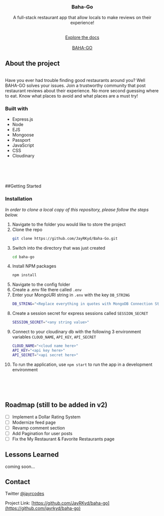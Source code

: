 <div align="center">
  <h3>Baha-Go</h3>
  <p>A full-stack restaurant app that allow locals to make reviews on their experience!</p>
  <br/>
  <a href="https://github.com/JayRKyd/Baha-Go">Explore the docs</a>
  <br/>
  <br/>
  <a href="https://baha-go.cyclic.app/">BAHA-GO</a>
</div>



## About the project
<div align="center">
  </div>
  <br/>
  Have you ever had trouble finding good restaurants around you? Well BAHA-GO solves your issues. Join a trustworthy community that post restaurant reviews about their experience. No more second guessing where to eat. Know what places to avoid and what places are a must try!
  
  ### Built with
  - Express.js
  - Node
  - EJS
  - Mongoose
  - Passport
  - JavaScript
  - CSS
  - Cloudinary

<br/>
<br/>
<br/>
<br/>
##Getting Started

### Installation
_In order to clone a local copy of this repository, please follow the steps below._

1. Navigate to the folder you would like to store the project
2. Clone the repo
   ```sh
   git clone https://github.com/JayRKyd/Baha-Go.git
   ```
3. Switch into the directory that was just created
    ```sh
    cd baha-go
    ```
4. Install NPM packages
   ```sh
   npm install
   ```
5. Navigate to the config folder
6. Create a .env file there called `.env`
7. Enter your MongoURI string in `.env` with the key `DB_STRING`
   ```sh
   DB_STRING="<Replace everything in quotes with MongoDB Connection String>"
   ```
8. Create a session secret for express sessions called `SESSION_SECRET`
    ```sh
    SESSION_SECRET="<any string value>"
    ```
9. Connect to your cloudinary db with the following 3 environment variables `CLOUD_NAME`, `API_KEY`, `API_SECRET`
    ```sh
    CLOUD_NAME="<cloud name here>"
    API_KEY="<api key here>"
    API_SECRET="<api secret here>"
    ```
10. To run the application, use `npm start` to run the app in a development environment


<br/>
<br/>
<br/>

## Roadmap (still to be added in v2)

- [ ] Implement a Dollar Rating System
- [ ] Modernize feed page
- [ ] Revamp comment section
- [ ] Add Pagination for user posts
- [ ] Fix the My Restaurant & Favorite Restaurants page

## Lessons Learned

coming soon...


## Contact

Twitter [@jayrcodes](https://twitter.com/jarycodes)

Project Link: [https://github.com/JayRKyd/baha-go](https://github.com/jayrkyd/baha-go)
    

  
